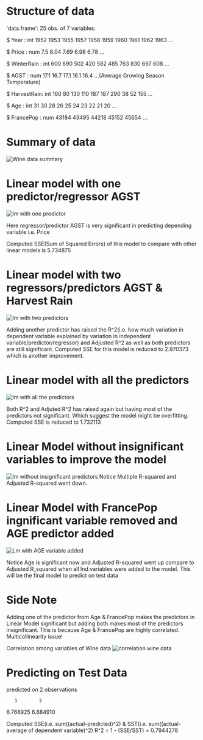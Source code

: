 # Structure of data

'data.frame':	25 obs. of  7 variables:

$ Year       : int  1952 1953 1955 1957 1958 1959 1960 1961 1962 1963 ...

$ Price      : num  7.5 8.04 7.69 6.98 6.78 ...

$ WinterRain : int  600 690 502 420 582 485 763 830 697 608 ...

$ AGST       : num  17.1 16.7 17.1 16.1 16.4 ...(Average Growing Season Temperature)

$ HarvestRain: int  160 80 130 110 187 187 290 38 52 155 ...

$ Age        : int  31 30 28 26 25 24 23 22 21 20 ...

$ FrancePop  : num  43184 43495 44218 45152 45654 ...

# Summary of data
![Wine data summary](https://user-images.githubusercontent.com/46609482/59311989-39718200-8c60-11e9-8c59-809b80287d3b.PNG)

# Linear model with one predictor/regressor AGST
![lm with one predictor](https://user-images.githubusercontent.com/46609482/59311893-f57e7d00-8c5f-11e9-99f7-dd2f11459b0e.PNG)

Here regressor/predictor AGST is very significant in predicting depending variable i.e. Price

Computed SSE(Sum of Squared Errors) of this model to compare with other linear models is 5.734875

# Linear model with two regressors/predictors AGST & Harvest Rain
![lm with two predictors](https://user-images.githubusercontent.com/46609482/59312601-9110ed00-8c62-11e9-8f75-22b1ad0523cb.PNG)

Adding another predictor has raised the R^2(i.e. how much variation in dependent variable explained by variation in independent variable/predictor/regressor) and Adjusted R^2 as well as both predictors are still significant.
Computed SSE for this model is reduced to 2.970373 which is another improvement.

# Linear model with all the predictors
![lm with all the predictors](https://user-images.githubusercontent.com/46609482/59312841-696e5480-8c63-11e9-8ca5-f3df2c53b288.PNG)

Both R^2 and Adjuted R^2 has raised again but having most of the predictors not significant. Which suggest the model might be overfitting.
Computed SSE is reduced to 1.732113

# Linear Model without insignificant variables to improve the model
![lm without insignificant predictors](https://user-images.githubusercontent.com/46609482/59313118-8192a380-8c64-11e9-8371-0c3e134b602c.PNG)
Notice Multiple R-squared and Adjusted R-squared went down.

# Linear Model with FrancePop ingnificant variable removed and AGE predictor added
![Lm with AGE variable added](https://user-images.githubusercontent.com/46609482/59313483-092ce200-8c66-11e9-85cc-4dc93cc30e6a.PNG)

Notice Age is significant now and Adjusted R-squared went up compare to Adjusted R_squared when all Ind.variables were added to the model. This will be the final model to predict on test data

# Side Note
Adding one of the predictor from Age & FrancePop makes the predictors in Linear Model significant but adding both makes most of the predictors insignificant. This is because Age & FrancePop are highly correlated. Multicollinearity issue!

Correlation among variables of Wine data
![correlation wine data](https://user-images.githubusercontent.com/46609482/59315517-e6eb9200-8c6e-11e9-8002-c9d51ca34ddb.PNG)

# Predicting on Test Data

predicted on 2 observations

       1        2 
6.768925 6.684910 

Computed SSE(i.e. sum((actual-predicted)^2) & SST(i.e. sum((actual-average of dependent variable)^2)
R^2 = 1 - (SSE/SST) = 0.7944278




